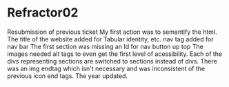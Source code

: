 # Refractor02
Resubmission of previous ticket
My first action was to semantify the html.
The title of the website added for Tabular identity, etc.
nav tag added for nav bar
The first section was missing an Id for nav button up top
The images needed alt tags to even get the first level of acessibility.
Each of the divs representing sections are switched to sections instead of divs.
There was an img endtag which isn't necessary and was inconsistent of the previous icon end tags.
The year updated.
